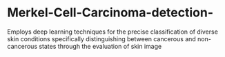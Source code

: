 # Merkel-Cell-Carcinoma-detection-
Employs deep learning  techniques for the precise classification of diverse skin conditions specifically distinguishing between cancerous and non-cancerous states through the evaluation of skin image
